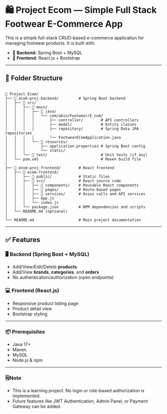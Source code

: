 # 🛍️ Project Ecom — Simple Full Stack Footwear E-Commerce App

This is a simple full-stack CRUD-based e-commerce application for managing footwear products. It is built with:

- 🔧 **Backend:** Spring Boot + MySQL
- 🎨 **Frontend:** React.js + Bootstrap

---

## 📂 Folder Structure

```

📁 Project_Ecom/
├── 📁 ecom-proj-backend/         # Spring Boot backend
│   ├── 📁 src/
│   │   ├── 📁 main/
│   │   │   ├── 📁 java/
│   │   │   │   └── com/abin/Footwear/E_com/
│   │   │   │       ├── controller/        # API controllers
│   │   │   │       ├── model/             # Entity classes
│   │   │   │       ├── repository/        # Spring Data JPA repositories
│   │   │   │       └── FootwearEComApplication.java
│   │   │   └── 📁 resources/
│   │   │       ├── application.properties # Spring Boot config
│   │   │       └── static/
│   │   └── 📁 test/                        # Unit tests (if any)
│   └── pom.xml                            # Maven build file
│
├── 📁 ecom-proj-frontend/        # React frontend
│   ├── 📁 ecom-frontend/
│   │   ├── 📁 public/            # Static files
│   │   ├── 📁 src/               # React source code
│   │   │   ├── 📁 components/    # Reusable React components
│   │   │   ├── 📁 pages/         # Route-based pages
│   │   │   ├── 📁 services/      # Axios calls and API services
│   │   │   ├── App.js
│   │   │   └── index.js
│   │   └── package.json         # NPM dependencies and scripts
│   └── README.md (optional)
│
└── README.md                    # Main project documentation

```


---

## ✅ Features

### 🖥 Backend (Spring Boot + MySQL)
- Add/View/Edit/Delete **products**
- Add/View **brands**, **categories**, and **orders**
- No authentication/authorization (open endpoints)

### 💻 Frontend (React.js)
- Responsive product listing page
- Product detail view
- Bootstrap styling

---

### 📦 Prerequisites

- Java 17+
- Maven
- MySQL
- Node.js & npm

---

### 🗒️Note
- This is a learning project. No login or role-based authorization is implemented.
- Future features like JWT Authentication, Admin Panel, or Payment Gateway can be added.




